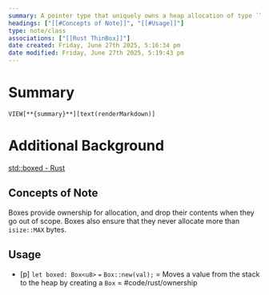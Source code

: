 ```yaml
---
summary: A pointer type that uniquely owns a heap allocation of type `T`.
headings: ["[[#Concepts of Note]]", "[[#Usage]]"]
type: note/class
associations: ["[[Rust ThinBox]]"]
date created: Friday, June 27th 2025, 5:16:34 pm
date modified: Friday, June 27th 2025, 5:19:43 pm
---
```


# Summary
`VIEW[**{summary}**][text(renderMarkdown)]`

# Additional Background
[std::boxed - Rust](https://doc.rust-lang.org/std/boxed/index.html)

## Concepts of Note
Boxes provide ownership for allocation, and drop their contents when they go out of scope. Boxes also ensure that they never allocate more than `isize::MAX` bytes.

## Usage
- [p] `let boxed: Box<u8>` `=` `Box::new(val);` = Moves a value from the stack to the heap by creating a `Box` = #code/rust/ownership 
<!--ID: 1751434090610-->
